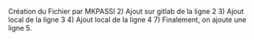 Création du Fichier par MKPASSI
2) Ajout sur gitlab de la ligne 2
3) Ajout local de la ligne 3
4) Ajout local de la ligne 4
7) Finalement, on ajoute une ligne 5.
